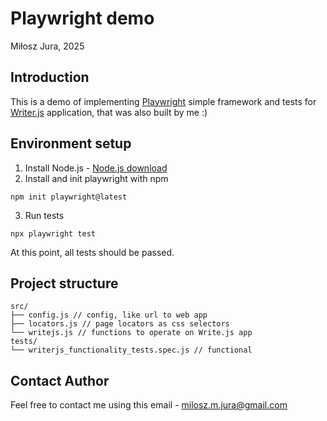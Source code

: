 # Playwright demo
Miłosz Jura, 2025
## Introduction
This is a demo of implementing [Playwright](https://playwright.dev/) simple framework and tests for [Writer.js](https://github.com/alirezakefayati/writer.js/) application, that was also built by me :)


## Environment setup
1. Install Node.js - [Node.js download](https://nodejs.org/en/download)
2. Install and init playwright with npm
```
npm init playwright@latest
```
3. Run tests
```
npx playwright test
```
At this point, all tests should be passed.


## Project structure
```
src/
├── config.js // config, like url to web app
├── locators.js // page locators as css selectors
└── writejs.js // functions to operate on Write.js app
tests/
└── writerjs_functionality_tests.spec.js // functional 
```
## Contact Author
Feel free to contact me using this email - milosz.m.jura@gmail.com
